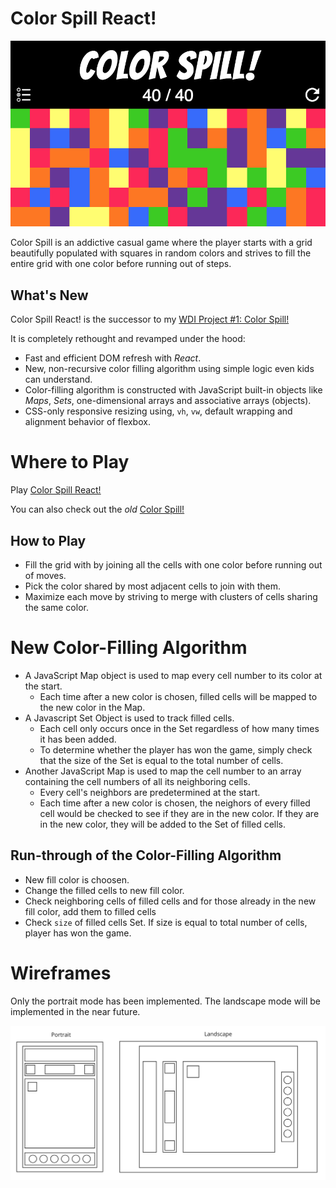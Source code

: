 # Color Spill React!

<p align="center"><img src="./documentation/header.png"/></p>

Color Spill is an addictive casual game where the player starts with a grid beautifully populated with squares in random colors and strives to fill the entire grid with one color before running out of steps.

## What's New

Color Spill React! is the successor to my [WDI Project #1: Color Spill!](https://github.com/limjiechao/project-1)

It is completely rethought and revamped under the hood:
- Fast and efficient DOM refresh with *React*.
- New, non-recursive color filling algorithm using simple logic even kids can understand.
- Color-filling algorithm is constructed with JavaScript built-in objects like *Maps*, *Sets*, one-dimensional arrays and associative arrays (objects).
- CSS-only responsive resizing using, `vh`, `vw`, default wrapping and alignment behavior of flexbox.

# Where to Play

Play [Color Spill React!](https://limjiechao.github.io/color-spill-react)

You can also check out the *old* [Color Spill!](https://limjiechao.github.io/project-1)

## How to Play

- Fill the grid with by joining all the cells with one color before running out of moves.
- Pick the color shared by most adjacent cells to join with them.
- Maximize each move by striving to merge with clusters of cells sharing the same color.

# New Color-Filling Algorithm

- A JavaScript Map object is used to map every cell number to its color at the start.
	- Each time after a new color is chosen, filled cells will be mapped to the new color in the Map.
- A Javascript Set Object is used to track filled cells.
	- Each cell only occurs once in the Set regardless of how many times it has been added.
	- To determine whether the player has won the game, simply check that the size of the Set is equal to the total number of cells.
- Another JavaScript Map is used to map the cell number to an array containing the cell numbers of all its neighboring cells.
	- Every cell's neighbors are predetermined at the start.
	- Each time after a new color is chosen, the neighors of every filled cell would be checked to see if they are in the new color. If they are in the new color, they will be added to the Set of filled cells.

## Run-through of the Color-Filling Algorithm

- New fill color is choosen.
- Change the filled cells to new fill color.
- Check neighboring cells of filled cells and for those already in the new fill color, add them to filled cells
- Check `size` of filled cells Set. If size is equal to total number of cells, player has won the game.



# Wireframes

Only the portrait mode has been implemented. The landscape mode will be implemented in the near future.

![](./documentation/wireframes.svg "Wireframes of portrait and landscape modes")

